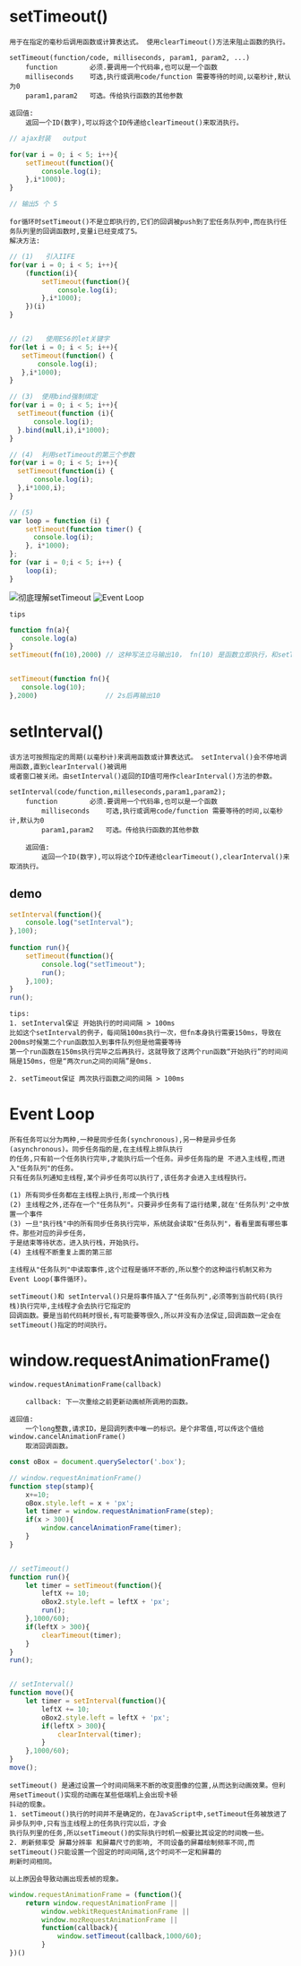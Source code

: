 
# setTimeout()

	用于在指定的毫秒后调用函数或计算表达式。 使用clearTimeout()方法来阻止函数的执行。
	
	setTimeout(function/code, milliseconds, param1, param2, ...)
		function		必须.要调用一个代码串,也可以是一个函数
		milliseconds	可选,执行或调用code/function 需要等待的时间,以毫秒计,默认为0
		param1,param2	可选。传给执行函数的其他参数
		
	返回值:
		返回一个ID(数字),可以将这个ID传递给clearTimeout()来取消执行。
		
```js
// ajax封装   output

for(var i = 0; i < 5; i++){
	setTimeout(function(){
		console.log(i);
	},i*1000);
}

// 输出5 个 5
```
	for循环时setTimeout()不是立即执行的,它们的回调被push到了宏任务队列中,而在执行任务队列里的回调函数时,变量i已经变成了5。
	解决方法:
```js
// (1)   引入IIFE
for(var i = 0; i < 5; i++){
	(function(i){
		setTimeout(function(){
			console.log(i);
		},i*1000);
	})(i)
}


// (2)   使用ES6的let关键字
for(let i = 0; i < 5; i++){
   setTimeout(function() {
	   console.log(i);
   },i*1000);
}

// (3)  使用bind强制绑定  
for(var i = 0; i < 5; i++){
  setTimeout(function (i){
	  console.log(i);
  }.bind(null,i),i*1000);
}

// (4)  利用setTimeout的第三个参数
for(var i = 0; i < 5; i++){
  setTimeout(function(i) {
	  console.log(i);
  },i*1000,i);
}

// (5)	
var loop = function (i) {
	setTimeout(function timer() {
	  console.log(i);  
	}, i*1000);
};
for (var i = 0;i < 5; i++) {
	loop(i);
}
```
![彻底理解setTimeout](https://www.jianshu.com/p/3e482748369d?from=groupmessage)	
![Event Loop](https://github.com/aooy/blog/issues/5)
	
	
	tips
```js
function fn(a){
   console.log(a)
}
setTimeout(fn(10),2000)	// 这种写法立马输出10， fn(10) 是函数立即执行，和setTimeout没有关系


setTimeout(function fn(){
   console.log(10);
},2000)					// 2s后再输出10
```
		
# setInterval()

	该方法可按照指定的周期(以毫秒计)来调用函数或计算表达式。 setInterval()会不停地调用函数,直到clearInterval()被调用
	或者窗口被关闭。由setInterval()返回的ID值可用作clearInterval()方法的参数。
	
	setInterval(code/function,milleseconds,param1,param2);
		function		必须.要调用一个代码串,也可以是一个函数
			milliseconds	可选,执行或调用code/function 需要等待的时间,以毫秒计,默认为0
			param1,param2	可选。传给执行函数的其他参数
			
		返回值:
			返回一个ID(数字),可以将这个ID传递给clearTimeout(),clearInterval()来取消执行。

## demo

```js
setInterval(function(){
	console.log("setInterval");
},100);
  
function run(){
	setTimeout(function(){
		console.log("setTimeout");
		run();
	},100);
}
run();
```
	tips:
	1. setInterval保证 开始执行的时间间隔 > 100ms
	比如这个setInterval的例子，每间隔100ms执行一次，但fn本身执行需要150ms，导致在200ms时候第二个run函数加入到事件队列但是他需要等待
	第一个run函数在150ms执行完毕之后再执行，这就导致了这两个run函数“开始执行”的时间间隔是150ms，但是“两次run之间的间隔”是0ms.
	
	2. setTimeout保证 两次执行函数之间的间隔 > 100ms
			
# Event Loop

	所有任务可以分为两种,一种是同步任务(synchronous),另一种是异步任务(asynchronous)。同步任务指的是,在主线程上排队执行
	的任务,只有前一个任务执行完毕,才能执行后一个任务。异步任务指的是 不进入主线程,而进入"任务队列"的任务。
	只有任务队列通知主线程,某个异步任务可以执行了,该任务才会进入主线程执行。
	
	(1)	所有同步任务都在主线程上执行,形成一个执行栈
	(2)	主线程之外,还存在一个"任务队列"。只要异步任务有了运行结果,就在'任务队列'之中放置一个事件
	(3) 一旦"执行栈"中的所有同步任务执行完毕，系统就会读取"任务队列"，看看里面有哪些事件。那些对应的异步任务，
	于是结束等待状态，进入执行栈，开始执行。
	(4)	主线程不断重复上面的第三部
	
	主线程从"任务队列"中读取事件,这个过程是循环不断的,所以整个的这种运行机制又称为 Event Loop(事件循环)。
	
	setTimeout()和 setInterval()只是将事件插入了"任务队列",必须等到当前代码(执行栈)执行完毕,主线程才会去执行它指定的
	回调函数。要是当前代码耗时很长,有可能要等很久,所以并没有办法保证,回调函数一定会在setTimeout()指定的时间执行。
	

# window.requestAnimationFrame()

	window.requestAnimationFrame(callback)
	
		callback: 下一次重绘之前更新动画帧所调用的函数。
	
	返回值:
		一个long整数,请求ID，是回调列表中唯一的标识。是个非零值,可以传这个值给window.cancelAnimationFrame()
		取消回调函数。
```js
const oBox = document.querySelector('.box');

// window.requestAnimationFrame()
function step(stamp){
	x+=10;
	oBox.style.left = x + 'px';
	let timer = window.requestAnimationFrame(step);
	if(x > 300){
		window.cancelAnimationFrame(timer);
	}
}


// setTimeout()
function run(){
	let timer = setTimeout(function(){
		leftX += 10;
		oBox2.style.left = leftX + 'px';
		run();
	},1000/60);
	if(leftX > 300){
		clearTimeout(timer);
	}
}
run();


// setInterval()
function move(){
	let timer = setInterval(function(){
		leftX += 10;
		oBox2.style.left = leftX + 'px';
		if(leftX > 300){
			clearInterval(timer);
		}
	},1000/60);
}
move();
```

	setTimeout() 是通过设置一个时间间隔来不断的改变图像的位置,从而达到动画效果。但利用setTimeout()实现的动画在某些低端机上会出现卡顿
	抖动的现象。
	1. setTimeout()执行的时间并不是确定的，在JavaScript中,setTimeout任务被放进了异步队列中,只有当主线程上的任务执行完以后，才会
	执行队列里的任务,所以setTimeout()的实际执行时机一般要比其设定的时间晚一些。
	2. 刷新频率受 屏幕分辨率 和屏幕尺寸的影响, 不同设备的屏幕绘制频率不同,而setTimeout()只能设置一个固定的时间间隔,这个时间不一定和屏幕的
	刷新时间相同。
	
	以上原因会导致动画出现丢帧的现象。
```js
window.requestAnimationFrame = (function(){
	return window.requestAnimationFrame ||
		window.webkitRequestAnimationFrame ||
		window.mozRequestAnimationFrame || 
		function(callback){
			window.setTimeout(callback,1000/60);
		}
})()
```